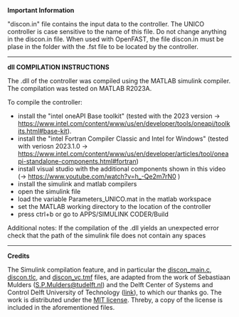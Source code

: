 **Important Information**

"discon.in" file contains the input data to the controller. 
The UNICO controller is case sensitive to the name of this file.
Do not change anything in the discon.in file. When used with OpenFAST, the file discon.in must be plase in the folder with 
the .fst file to be located by the controller. 

----------------------------------------------------------------------------------------------------------------------------

**dll COMPILATION INSTRUCTIONS** 

The .dll of the controller was compiled using the MATLAB simulink compiler. 
The compilation was tested on MATLAB R2023A.

To compile the controller: 
- install the "intel oneAPI Base toolkit" 
  (tested with the 2023 version -> https://www.intel.com/content/www/us/en/developer/tools/oneapi/toolkits.html#base-kit). 
- install the "intel Fortran Compiler Classic and Intel for Windows" 
  (tested with veriosn 2023.1.0 -> https://www.intel.com/content/www/us/en/developer/articles/tool/oneapi-standalone-components.html#fortran)
- install visual studio with the additional components shown in this video 
  (-> https://www.youtube.com/watch?v=h_-Qe2m7rN0 )
- install the simulink and matlab compilers 
- open the simulink file 
- load the variable Parameters_UNICO.mat in the matlab workspace
- set the MATLAB working directory to the location of the controller 
- press ctrl+b or go to  APPS/SIMULINK CODER/Build

Additional notes:
If the compilation of the .dll yields an unexpected error check that the path 
of the simulink file does not contain any spaces

----------------------------------------------------------------------------------------------------------------------------

**Credits**

The Simulink compilation feature, and in particular the [discon_main.c](https://github.com/UNIFI-Wind-Energy/UNICO/blob/main/Src/dll_controller/discon_main.c), [discon.tlc](https://github.com/UNIFI-Wind-Energy/UNICO/blob/main/Src/dll_controller/discon.tlc), and [discon_vc.tmf](https://github.com/UNIFI-Wind-Energy/UNICO/blob/main/Src/dll_controller/discon_vc.tmf) files, are adapted from the work of Sebastiaan Mulders (S.P.Mulders@tudelft.nl) and the Delft Center of Systems and Control Delft University of Technology ([link](https://github.com/TUDelft-DataDrivenControl/DISCON_Simulink)), to which our thanks go. The work is distributed under the [MIT license](https://opensource.org/license/MIT). Threby, a copy of the license is included in the aforementioned files. 

